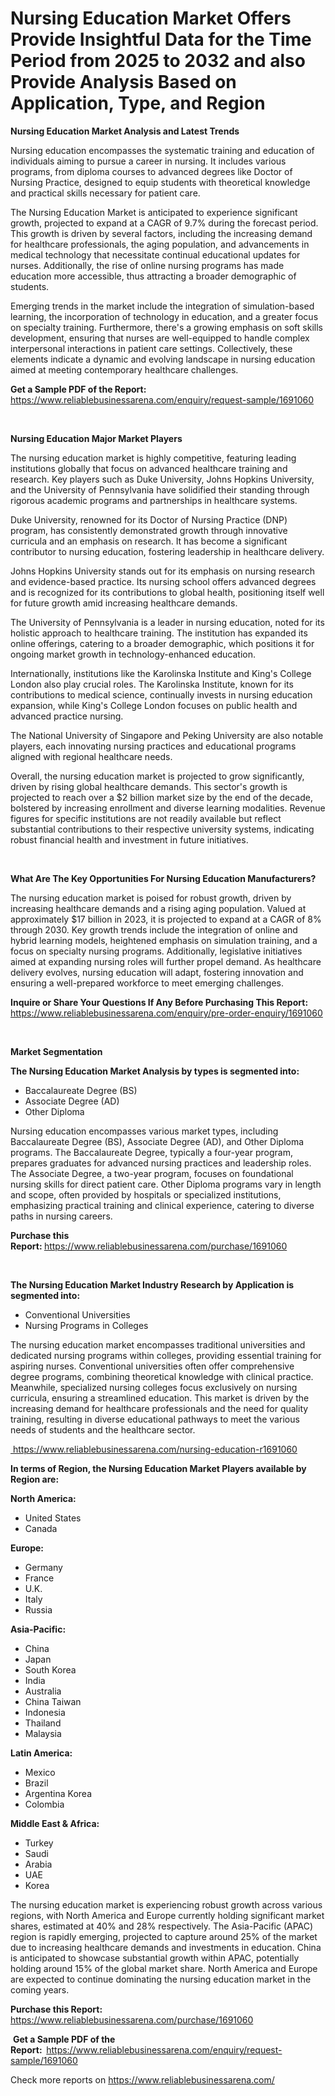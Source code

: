 <p><h1>Nursing Education Market Offers Provide Insightful Data for the Time Period from 2025 to 2032 and also Provide Analysis Based on Application, Type, and Region</h1></p><p><strong>Nursing Education Market Analysis and Latest Trends</strong></p>
<p><p>Nursing education encompasses the systematic training and education of individuals aiming to pursue a career in nursing. It includes various programs, from diploma courses to advanced degrees like Doctor of Nursing Practice, designed to equip students with theoretical knowledge and practical skills necessary for patient care. </p><p>The Nursing Education Market is anticipated to experience significant growth, projected to expand at a CAGR of 9.7% during the forecast period. This growth is driven by several factors, including the increasing demand for healthcare professionals, the aging population, and advancements in medical technology that necessitate continual educational updates for nurses. Additionally, the rise of online nursing programs has made education more accessible, thus attracting a broader demographic of students. </p><p>Emerging trends in the market include the integration of simulation-based learning, the incorporation of technology in education, and a greater focus on specialty training. Furthermore, there's a growing emphasis on soft skills development, ensuring that nurses are well-equipped to handle complex interpersonal interactions in patient care settings. Collectively, these elements indicate a dynamic and evolving landscape in nursing education aimed at meeting contemporary healthcare challenges.</p></p>
<p><strong>Get a Sample PDF of the Report:&nbsp;</strong> <a href="https://www.reliablebusinessarena.com/enquiry/request-sample/1691060?utm_campaign=3055&utm_medium=2&utm_source=Github&utm_content=ia&utm_term=09032025&utm_id=nursing-education">https://www.reliablebusinessarena.com/enquiry/request-sample/1691060</a></p>
<p>&nbsp;</p>
<p><strong>Nursing Education Major Market Players</strong></p>
<p><p>The nursing education market is highly competitive, featuring leading institutions globally that focus on advanced healthcare training and research. Key players such as Duke University, Johns Hopkins University, and the University of Pennsylvania have solidified their standing through rigorous academic programs and partnerships in healthcare systems.</p><p>Duke University, renowned for its Doctor of Nursing Practice (DNP) program, has consistently demonstrated growth through innovative curricula and an emphasis on research. It has become a significant contributor to nursing education, fostering leadership in healthcare delivery.</p><p>Johns Hopkins University stands out for its emphasis on nursing research and evidence-based practice. Its nursing school offers advanced degrees and is recognized for its contributions to global health, positioning itself well for future growth amid increasing healthcare demands.</p><p>The University of Pennsylvania is a leader in nursing education, noted for its holistic approach to healthcare training. The institution has expanded its online offerings, catering to a broader demographic, which positions it for ongoing market growth in technology-enhanced education.</p><p>Internationally, institutions like the Karolinska Institute and King's College London also play crucial roles. The Karolinska Institute, known for its contributions to medical science, continually invests in nursing education expansion, while King's College London focuses on public health and advanced practice nursing.</p><p>The National University of Singapore and Peking University are also notable players, each innovating nursing practices and educational programs aligned with regional healthcare needs.</p><p>Overall, the nursing education market is projected to grow significantly, driven by rising global healthcare demands. This sector's growth is projected to reach over a $2 billion market size by the end of the decade, bolstered by increasing enrollment and diverse learning modalities. Revenue figures for specific institutions are not readily available but reflect substantial contributions to their respective university systems, indicating robust financial health and investment in future initiatives.</p></p>
<p>&nbsp;</p>
<p><strong>What Are The Key Opportunities For Nursing Education Manufacturers?</strong></p>
<p><p>The nursing education market is poised for robust growth, driven by increasing healthcare demands and a rising aging population. Valued at approximately $17 billion in 2023, it is projected to expand at a CAGR of 8% through 2030. Key growth trends include the integration of online and hybrid learning models, heightened emphasis on simulation training, and a focus on specialty nursing programs. Additionally, legislative initiatives aimed at expanding nursing roles will further propel demand. As healthcare delivery evolves, nursing education will adapt, fostering innovation and ensuring a well-prepared workforce to meet emerging challenges.</p></p>
<p><strong>Inquire or Share Your Questions If Any Before Purchasing This Report:</strong> <a href="https://www.reliablebusinessarena.com/enquiry/pre-order-enquiry/1691060?utm_campaign=3055&utm_medium=2&utm_source=Github&utm_content=ia&utm_term=09032025&utm_id=nursing-education">https://www.reliablebusinessarena.com/enquiry/pre-order-enquiry/1691060</a></p>
<p>&nbsp;</p>
<p><strong>Market Segmentation</strong></p>
<p><strong>The Nursing Education Market Analysis by types is segmented into:</strong></p>
<p><ul><li>Baccalaureate Degree (BS)</li><li>Associate Degree (AD)</li><li>Other Diploma</li></ul></p>
<p><p>Nursing education encompasses various market types, including Baccalaureate Degree (BS), Associate Degree (AD), and Other Diploma programs. The Baccalaureate Degree, typically a four-year program, prepares graduates for advanced nursing practices and leadership roles. The Associate Degree, a two-year program, focuses on foundational nursing skills for direct patient care. Other Diploma programs vary in length and scope, often provided by hospitals or specialized institutions, emphasizing practical training and clinical experience, catering to diverse paths in nursing careers.</p></p>
<p><strong>Purchase this Report:&nbsp;</strong><a href="https://www.reliablebusinessarena.com/purchase/1691060?utm_campaign=3055&utm_medium=2&utm_source=Github&utm_content=ia&utm_term=09032025&utm_id=nursing-education">https://www.reliablebusinessarena.com/purchase/1691060</a></p>
<p>&nbsp;</p>
<p><strong>The Nursing Education Market Industry Research by Application is segmented into:</strong></p>
<p><ul><li>Conventional Universities</li><li>Nursing Programs in Colleges</li></ul></p>
<p><p>The nursing education market encompasses traditional universities and dedicated nursing programs within colleges, providing essential training for aspiring nurses. Conventional universities often offer comprehensive degree programs, combining theoretical knowledge with clinical practice. Meanwhile, specialized nursing colleges focus exclusively on nursing curricula, ensuring a streamlined education. This market is driven by the increasing demand for healthcare professionals and the need for quality training, resulting in diverse educational pathways to meet the various needs of students and the healthcare sector.</p></p>
<p><a href="https://www.reliablebusinessarena.com/nursing-education-r1691060?utm_campaign=3055&utm_medium=2&utm_source=Github&utm_content=ia&utm_term=09032025&utm_id=nursing-education">&nbsp;https://www.reliablebusinessarena.com/nursing-education-r1691060</a></p>
<p><strong>In terms of Region, the Nursing Education Market Players available by Region are:</strong></p>
<p>
    <p> <strong> North America: </strong>
        <ul>
            <li>United States</li>
            <li>Canada</li>
        </ul>
        </p> 
    <p> <strong> Europe: </strong>
        <ul>
            <li>Germany</li>
            <li>France</li>
            <li>U.K.</li>
            <li>Italy</li>
            <li>Russia</li>
        </ul>
        </p> 
    <p> <strong> Asia-Pacific: </strong>
        <ul>
            <li>China</li>
            <li>Japan</li>
            <li>South Korea</li>
            <li>India</li>
            <li>Australia</li>
            <li>China Taiwan</li>
            <li>Indonesia</li>
            <li>Thailand</li>
            <li>Malaysia</li>
        </ul>
        </p> 
    <p> <strong> Latin America: </strong>
        <ul>
            <li>Mexico</li>
            <li>Brazil</li>
            <li>Argentina Korea</li>
            <li>Colombia</li>
        </ul>
        </p> 
    <p> <strong> Middle East & Africa: </strong>
        <ul>
            <li>Turkey</li>
            <li>Saudi</li>
            <li>Arabia</li>
            <li>UAE</li>
            <li>Korea</li>
        </ul>
    </p>
    </p>
<p><p>The nursing education market is experiencing robust growth across various regions, with North America and Europe currently holding significant market shares, estimated at 40% and 28% respectively. The Asia-Pacific (APAC) region is rapidly emerging, projected to capture around 25% of the market due to increasing healthcare demands and investments in education. China is anticipated to showcase substantial growth within APAC, potentially holding around 15% of the global market share. North America and Europe are expected to continue dominating the nursing education market in the coming years.</p></p>
<p><strong>Purchase this Report: </strong><a href="https://www.reliablebusinessarena.com/purchase/1691060?utm_campaign=3055&utm_medium=2&utm_source=Github&utm_content=ia&utm_term=09032025&utm_id=nursing-education">https://www.reliablebusinessarena.com/purchase/1691060</a></p>
<p>&nbsp;<strong>Get a Sample PDF of the Report:&nbsp;&nbsp;</strong><a href="https://www.reliablebusinessarena.com/enquiry/request-sample/1691060?utm_campaign=3055&utm_medium=2&utm_source=Github&utm_content=ia&utm_term=09032025&utm_id=nursing-education">https://www.reliablebusinessarena.com/enquiry/request-sample/1691060</a></p>
<p><strong></strong></p>
<p>Check more reports on <a href="https://www.reliablebusinessarena.com/?utm_campaign=3055&utm_medium=2&utm_source=Github&utm_content=ia&utm_term=09032025&utm_id=nursing-education">https://www.reliablebusinessarena.com/</a></p>